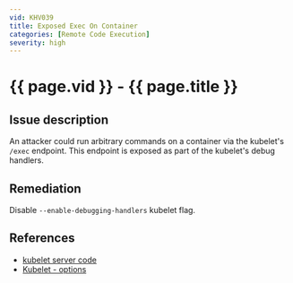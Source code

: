 ```yaml
---
vid: KHV039
title: Exposed Exec On Container
categories: [Remote Code Execution]
severity: high
---
```


# {{ page.vid }} - {{ page.title }}

## Issue description

An attacker could run arbitrary commands on a container via the kubelet's `/exec` endpoint. This endpoint is exposed as part of the kubelet's debug handlers.

## Remediation

Disable `--enable-debugging-handlers` kubelet flag.

## References

- [kubelet server code](https://github.com/kubernetes/kubernetes/blob/4a6935b31fcc4d1498c977d90387e02b6b93288f/pkg/kubelet/server/server.go)
- [Kubelet - options](https://kubernetes.io/docs/reference/command-line-tools-reference/kubelet/#options)